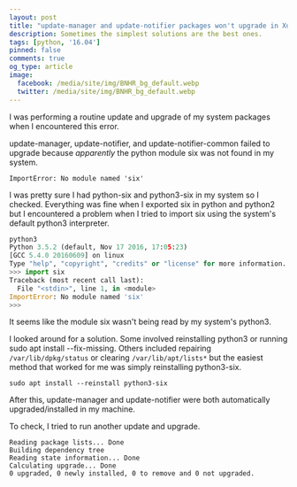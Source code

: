 ```yaml
---
layout: post
title: "update-manager and update-notifier packages won't upgrade in Xubuntu 16.04 because of missing six module. [SOLVED]"
description: Sometimes the simplest solutions are the best ones.
tags: [python, '16.04']
pinned: false
comments: true
og_type: article
image:
  facebook: /media/site/img/BNHR_bg_default.webp
  twitter: /media/site/img/BNHR_bg_default.webp
---
```

I was performing a routine update and upgrade of my system packages when I encountered this error.

update-manager, update-notifier, and update-notifier-common failed to upgrade because *apparently* the python module six was not found in my system.

```shell
ImportError: No module named 'six'
```

I was pretty sure I had python-six and python3-six in my system so I checked. Everything was fine when I exported six in python and python2 but I encountered a problem when I tried to import six using the system's default python3 interpreter.

```python
python3
Python 3.5.2 (default, Nov 17 2016, 17:05:23)
[GCC 5.4.0 20160609] on linux
Type "help", "copyright", "credits" or "license" for more information.
>>> import six
Traceback (most recent call last):
  File "<stdin>", line 1, in <module>
ImportError: No module named 'six'
>>>
```

It seems like the module six wasn't being read by my system's python3.

I looked around for a solution. Some involved reinstalling python3 or running sudo apt install --fix-missing. Others included repairing ```/var/lib/dpkg/status``` or clearing ```/var/lib/apt/lists*``` but the easiest method that worked for me was simply reinstalling python3-six.

```shell
sudo apt install --reinstall python3-six
```

After this, update-manager and update-notifier were both automatically upgraded/installed in my machine.

To check, I tried to run another update and upgrade.

```shell
Reading package lists... Done
Building dependency tree       
Reading state information... Done
Calculating upgrade... Done
0 upgraded, 0 newly installed, 0 to remove and 0 not upgraded.
```
